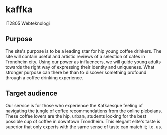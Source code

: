 # kaffka
IT2805 Webteknologi
## Purpose
The site's purpose is to be a leading star for hip young coffee drinkers. The site will contain useful and artistic reviews of a selection of cafés in Trondheim city. Using our power as influencers, we will guide young adults towards the right way of expressing their identity and uniqueness. What stronger purpose can there be than to discover something profound through a coffee drinking experience.

## Target audience
Our service is for those who experience the Kafkaesque feeling of navigating the jungle of coffee recommendations from the online plebeians. These coffee lovers are the hip, urban, students looking for the best possible cup of coffee in downtown Trondheim.  This elegant elite's taste is superior that only experts with the same sense of taste can match it;  i.e. us.
